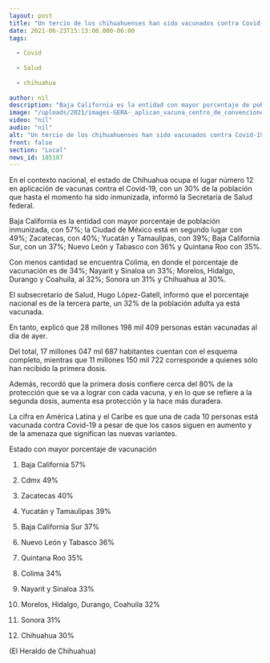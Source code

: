 ```yaml
---
layout: post
title: "Un tercio de los chihuahuenses han sido vacunados contra Covid-19"
date: 2021-06-23T15:13:00.000-06:00
tags:
  
  - Covid
  
  - Salud
  
  - chihuahua
  
author: nil
description: "Baja California es la entidad con mayor porcentaje de población inmunizada con 57%"
image: "/uploads/2021/images-GERA-_aplican_vacuna_centro_de_convenciones.jpg"
video: "nil"
audio: "nil"
alt: "Un tercio de los chihuahuenses han sido vacunados contra Covid-19"
front: false
section: "Local"
news_id: 185187
---
```


En el contexto nacional, el estado de Chihuahua ocupa el lugar número 12 en aplicación de vacunas contra el Covid-19, con un 30% de la población que hasta el momento ha sido inmunizada, informó la Secretaría de Salud federal.

Baja California es la entidad con mayor porcentaje de población inmunizada, con 57%; la Ciudad de México está en segundo lugar con 49%; Zacatecas, con 40%; Yucatán y Tamaulipas, con 39%; Baja California Sur, con un 37%; Nuevo León y Tabasco con 36% y Quintana Roo con 35%.

Con menos cantidad se encuentra Colima, en donde el porcentaje de vacunación es de 34%; Nayarit y Sinaloa un 33%; Morelos, Hidalgo, Durango y Coahuila, al 32%; Sonora un 31% y Chihuahua al 30%.

El subsecretario de Salud, Hugo López-Gatell, informó que el porcentaje nacional es de la tercera parte, un 32% de la población adulta ya está vacunada.

En tanto, explicó que 28 millones 198 mil 409 personas están vacunadas al día de ayer.

Del total, 17 millones 047 mil 687 habitantes cuentan con el esquema completo, mientras que 11 millones 150 mil 722 corresponde a quienes sólo han recibido la primera dosis.

Además, recordó que la primera dosis confiere cerca del 80% de la protección que se va a lograr con cada vacuna, y en lo que se refiere a la segunda dosis, aumenta esa protección y la hace más duradera.

La cifra en América Latina y el Caribe es que una de cada 10 personas está vacunada contra Covid-19 a pesar de que los casos siguen en aumento y de la amenaza que significan las nuevas variantes.

Estado con mayor porcentaje de vacunación

1. Baja California 57%

2. Cdmx 49%

3. Zacatecas 40%

4. Yucatán y Tamaulipas 39%

5. Baja California Sur 37%

6. Nuevo León y Tabasco 36%

7. Quintana Roo 35%

8. Colima 34%

9. Nayarit y Sinaloa 33%

10. Morelos, Hidalgo, Durango, Coahuila 32%

11. Sonora 31%

12. Chihuahua 30%

(El Heraldo de Chihuahua)